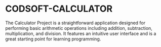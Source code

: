 # CODSOFT-CALCULATOR
The Calculator Project is a straightforward application designed for performing basic arithmetic operations including addition, subtraction, multiplication, and division. It features an intuitive user interface and is a great starting point for learning programming.

